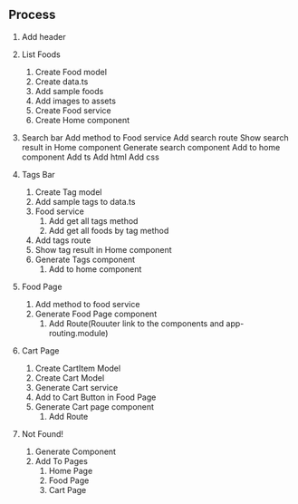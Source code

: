 ## Process

1. Add header

2. List Foods

   1. Create Food model
   2. Create data.ts
   3. Add sample foods
   4. Add images to assets
   5. Create Food service
   6. Create Home component

3. Search bar
   Add method to Food service
   Add search route
   Show search result in Home component
   Generate search component
   Add to home component
   Add ts
   Add html
   Add css

4. Tags Bar

   1. Create Tag model
   2. Add sample tags to data.ts
   3. Food service
      1. Add get all tags method
      2. Add get all foods by tag method
   4. Add tags route
   5. Show tag result in Home component
   6. Generate Tags component
      1. Add to home component

5. Food Page

   1. Add method to food service
   2. Generate Food Page component
      1. Add Route(Rouuter link to the components and app-routing.module)

6. Cart Page

   1. Create CartItem Model
   2. Create Cart Model
   3. Generate Cart service
   4. Add to Cart Button in Food Page
   5. Generate Cart page component
      1. Add Route

7. Not Found!

   1. Generate Component
   2. Add To Pages
      1. Home Page
      2. Food Page
      3. Cart Page
